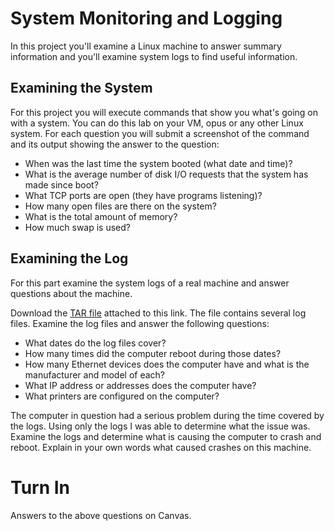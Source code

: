 # System Monitoring and Logging

In this project you'll examine a Linux machine to answer summary information and you'll examine system logs to find useful information. 

## Examining the System  

For this project you will execute commands that show you what's going on with a system. You can do this lab on your VM, opus or any other Linux system. For each question you will submit a screenshot of the command and its output showing the answer to the question:

  - When was the last time the system booted (what date and time)?
  - What is the average number of disk I/O requests that the system has made since boot?
  - What TCP ports are open (they have programs listening)?
  - How many open files are there on the system?
  - What is the total amount of memory? 
  - How much swap is used? 

## Examining the Log  

For this part examine the system logs of a real machine and answer questions about the machine.

Download the [TAR file](../../_static/cis-191/system-monitoring-and-logging.tar.gz) attached to this link. The file contains several log files. Examine the log files and answer the following questions:

  - What dates do the log files cover?
  - How many times did the computer reboot during those dates?
  - How many Ethernet devices does the computer have and what is the manufacturer and model of each?
  - What IP address or addresses does the computer have?
  - What printers are configured on the computer?

The computer in question had a serious problem during the time covered by the logs. Using only the logs I was able to determine what the issue was. Examine the logs and determine what is causing the computer to crash and reboot. Explain in your own words what caused crashes on this machine. 

# Turn In 

Answers to the above questions on Canvas.
